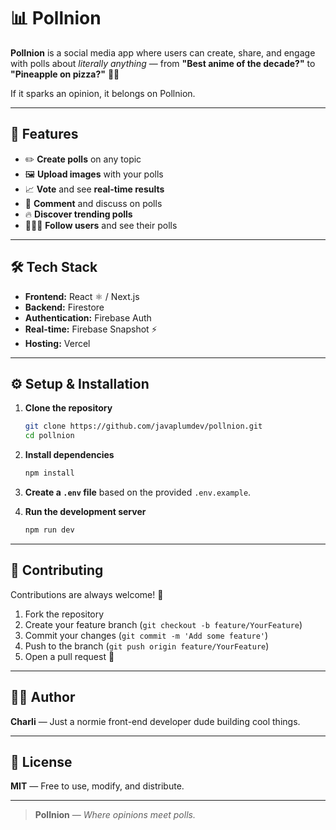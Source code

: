 # 📊 Pollnion

**Pollnion** is a social media app where users can create, share, and engage with polls about _literally anything_ — from **"Best anime of the decade?"** to **"Pineapple on pizza?"** 🍍🍕

If it sparks an opinion, it belongs on Pollnion.

---

## 🚀 Features

- ✏️ **Create polls** on any topic
- 🖼️ **Upload images** with your polls
- 📈 **Vote** and see **real-time results**
- 💬 **Comment** and discuss on polls
- 🔥 **Discover trending polls**
- 🧑‍🤝‍🧑 **Follow users** and see their polls

---

## 🛠 Tech Stack

- **Frontend:** React ⚛️ / Next.js
- **Backend:** Firestore
- **Authentication:** Firebase Auth
- **Real-time:** Firebase Snapshot ⚡
- **Hosting:** Vercel

---

## ⚙️ Setup & Installation

1. **Clone the repository**

   ```bash
   git clone https://github.com/javaplumdev/pollnion.git
   cd pollnion
   ```

2. **Install dependencies**

   ```bash
   npm install
   ```

3. **Create a `.env` file** based on the provided `.env.example`.

4. **Run the development server**
   ```bash
   npm run dev
   ```

---

## 🤝 Contributing

Contributions are always welcome! 🙌

1. Fork the repository
2. Create your feature branch (`git checkout -b feature/YourFeature`)
3. Commit your changes (`git commit -m 'Add some feature'`)
4. Push to the branch (`git push origin feature/YourFeature`)
5. Open a pull request 🚀

---

## 👨‍💻 Author

**Charli** — Just a normie front-end developer dude building cool things.

---

## 📜 License

**MIT** — Free to use, modify, and distribute.

---

> **Pollnion** — _Where opinions meet polls._
